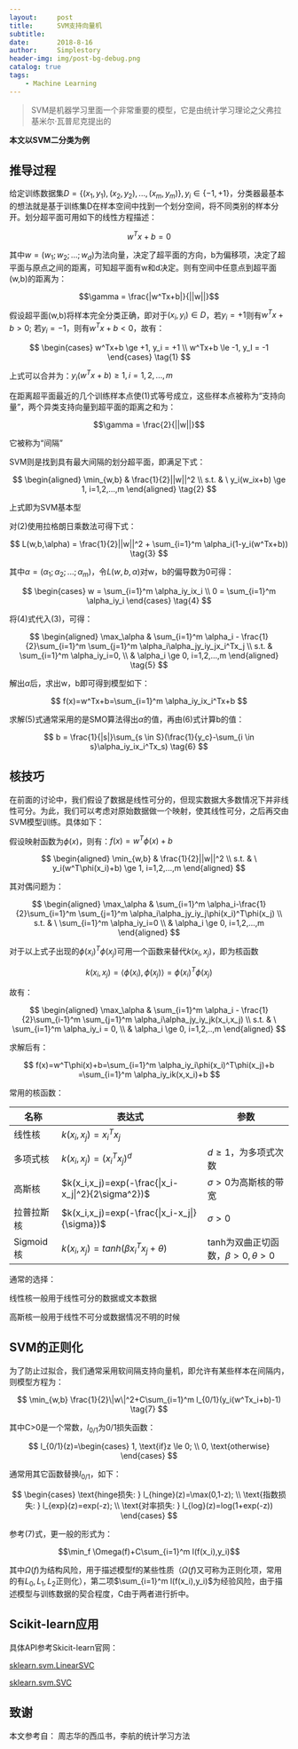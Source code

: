 ```yaml
---
layout:     post
title:      SVM支持向量机
subtitle:   
date:       2018-8-16
author:     Simplestory
header-img: img/post-bg-debug.png
catalog: true
tags:
    - Machine Learning
---
```


> SVM是机器学习里面一个非常重要的模型，它是由统计学习理论之父弗拉基米尔·瓦普尼克提出的

**本文以SVM二分类为例**

## 推导过程

给定训练数据集$D=\{(x_1,y_1),(x_2,y_2),...,(x_m,y_m)\}, y_i \in \{-1, +1\}$，分类器最基本的想法就是基于训练集D在样本空间中找到一个划分空间，将不同类别的样本分开。划分超平面可用如下的线性方程描述：

$$ w^Tx+b=0$$

其中$w=(w_1;w_2;...;w_d)$为法向量，决定了超平面的方向，b为偏移项，决定了超平面与原点之间的距离，可知超平面有w和d决定。则有空间中任意点到超平面(w,b)的距离为：

$$\gamma = \frac{|w^Tx+b|}{||w||}$$

假设超平面(w,b)将样本完全分类正确，即对于$(x_i, y_i) \in D$，若$y_i=+1$则有$w^Tx+b > 0$; 若$y_i=-1$，则有$w^Tx+b < 0$，故有：

$$
\begin{cases}
w^Tx+b \ge +1, y_i = +1  \\
w^Tx+b \le -1, y_I = -1
\end{cases}
\tag{1}
$$

上式可以合并为：$y_i(w^Tx+b) \ge 1, i=1,2,...,m$

在距离超平面最近的几个训练样本点使(1)式等号成立，这些样本点被称为“支持向量”，两个异类支持向量到超平面的距离之和为：

$$\gamma = \frac{2}{||w||}$$

它被称为“间隔”

SVM则是找到具有最大间隔的划分超平面，即满足下式：

$$
\begin{aligned}
\min_{w,b} & \frac{1}{2}||w||^2  \\
s.t. & \ y_i(w_ix+b) \ge 1, i=1,2,...,m
\end{aligned}
\tag{2}
$$

上式即为SVM基本型

对(2)使用拉格朗日乘数法可得下式：

$$
L(w,b,\alpha) = \frac{1}{2}||w||^2 + \sum_{i=1}^m \alpha_i(1-y_i(w^Tx+b))
\tag{3}
$$

其中$\alpha = (\alpha_1;\alpha_2;...;\alpha_m)$，令$L(w,b,\alpha)$对w，b的偏导数为0可得：

$$
\begin{cases}
w = \sum_{i=1}^m \alpha_iy_ix_i  \\
0 = \sum_{i=1}^m \alpha_iy_i
\end{cases}
\tag{4}
$$

将(4)式代入(3)，可得：

$$
\begin{aligned}
\max_\alpha & \sum_{i=1}^m \alpha_i - \frac{1}{2}\sum_{i=1}^m \sum_{j=1}^m \alpha_i\alpha_jy_iy_jx_i^Tx_j  \\
s.t. & \sum_{i=1}^m \alpha_iy_i=0,  \\
& \alpha_i \ge 0, i=1,2,...,m
\end{aligned}
\tag{5}
$$

解出$\alpha$后，求出w，b即可得到模型如下：

$$
f(x)=w^Tx+b=\sum_{i=1}^m \alpha_iy_ix_i^Tx+b
$$

求解(5)式通常采用的是SMO算法得出$\alpha$的值，再由(6)式计算b的值：

$$
b = \frac{1}{|s|}\sum_{s \in S}(\frac{1}{y_c}-\sum_{i \in s}\alpha_iy_ix_i^Tx_s)
\tag{6}
$$

## 核技巧

在前面的讨论中，我们假设了数据是线性可分的，但现实数据大多数情况下并非线性可分。为此，我们可以考虑对原始数据做一个映射，使其线性可分，之后再交由SVM模型训练。具体如下：

假设映射函数为$\phi(x)$，则有：$f(x)=w^T\phi(x)+b$

$$
\begin{aligned}
\min_{w,b} & \frac{1}{2}||w||^2  \\
s.t. & \ y_i(w^T\phi(x_i)+b) \ge 1, i=1,2,...,m
\end{aligned}
$$

其对偶问题为：

$$
\begin{aligned}
\max_\alpha & \sum_{i=1}^m \alpha_i-\frac{1}{2}\sum_{i=1}^m \sum_{j=1}^m \alpha_i\alpha_jy_iy_j\phi(x_i)^T\phi(x_j)  \\
s.t. & \ \sum_{i=1}^m \alpha_iy_i=0  \\
& \alpha_i \ge 0, i=1,2,...,m
\end{aligned}
$$

对于以上式子出现的$\phi(x_i)^T\phi(x_j)$可用一个函数来替代$k(x_i,x_j)$，即为核函数

$$k(x_i,x_j)=\langle \phi(x_i),\phi(x_j) \rangle=\phi(x_i)^T\phi(x_j)$$

故有：

$$
\begin{aligned}
\max_\alpha & \sum_{i=1}^m \alpha_i - \frac{1}{2}\sum_{i-1}^m \sum_{j=1}^m \alpha_i\alpha_jy_iy_jk(x_i,x_j)  \\
s.t. & \ \sum_{i=1}^m \alpha_iy_i = 0,  \\
& \alpha_i \ge 0, i=1,2,..,m
\end{aligned}
$$

求解后有：

$$
f(x)=w^T\phi(x)+b=\sum_{i=1}^m \alpha_iy_i\phi(x_i)^T\phi(x_j)+b
=\sum_{i=1}^m \alpha_iy_ik(x,x_i)+b
$$

常用的核函数：

名称|表达式|参数
-----|-----|----
线性核|$k(x_i,x_j)=x_i^Tx_j$|
多项式核|$k(x_i,x_j)=(x_i^Tx_j)^d$|$d \ge 1$，为多项式次数
高斯核|$k(x_i,x_j)=exp(-\frac{\|x_i-x_j\|^2}{2\sigma^2})$|$\sigma > 0$为高斯核的带宽
拉普拉斯核|$k(x_i,x_j)=exp(-\frac{\|x_i-x_j\|}{\sigma})$|$\sigma > 0$
Sigmoid核|$k(x_i,x_j)=tanh(\beta x_i^Tx_j+\theta)$|tanh为双曲正切函数，$\beta > 0, \theta > 0$

通常的选择：

线性核一般用于线性可分的数据或文本数据

高斯核一般用于线性不可分或数据情况不明的时候

## SVM的正则化

为了防止过拟合，我们通常采用软间隔支持向量机，即允许有某些样本在间隔内，则模型方程为：

$$
\min_{w,b} \frac{1}{2}\|w\|^2+C\sum_{i=1}^m l_{0/1}(y_i(w^Tx_i+b)-1)
\tag{7}
$$

其中C>0是一个常数，$l_{0/1}$为0/1损失函数：

$$
l_{0/1}(z)=\begin{cases}
1, \text{if}z \le 0;  \\
0, \text{otherwise}
\end{cases}
$$

通常用其它函数替换$l_{0/1}$，如下：

$$
\begin{cases}
\text{hinge损失: } l_{hinge}(z)=\max(0,1-z);  \\
\text{指数损失: } l_{exp}(z)=exp(-z);  \\
\text{对率损失: } l_{log}(z)=log(1+exp(-z))
\end{cases}
$$

参考(7)式，更一般的形式为：

$$\min_f \Omega(f)+C\sum_{i=1}^m l(f(x_i),y_i)$$

其中$\Omega(f)$为结构风险，用于描述模型f的某些性质（$\Omega(f)$又可称为正则化项，常用的有$L_0,L_1,L_2$正则化），第二项$\sum_{i=1}^m l(f(x_i),y_i)$为经验风险，由于描述模型与训练数据的契合程度，C由于两者进行折中。

## Scikit-learn应用

具体API参考Skicit-learn官网：

[sklearn.svm.LinearSVC](http://scikit-learn.org/stable/modules/generated/sklearn.svm.LinearSVC.html#sklearn.svm.LinearSVC)

[sklearn.svm.SVC](http://scikit-learn.org/stable/modules/generated/sklearn.svm.SVC.html#sklearn.svm.SVC)

## 致谢

本文参考自：
周志华的西瓜书，李航的统计学习方法